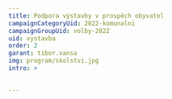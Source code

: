 ```yaml
---
title: Podpora výstavby v prospěch obyvatel
campaignCategoryUid: 2022-komunalni
campaignGroupUid: volby-2022
uid: vystavba
order: 2
garant: tibor.vansa
img: program/skolstvi.jpg
intro: >
  

---
```


